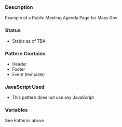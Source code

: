 ### Description
Example of a Public Meeting Agenda Page for Mass Gov

### Status
* Stable as of TBA

### Pattern Contains
* Header
* Footer
* Event (template)

### JavaScript Used
* This pattern does not use any JavaScript

### Variables
See Patterns above
